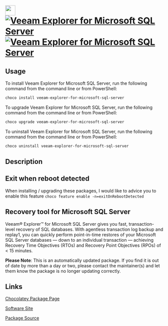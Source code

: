 ﻿# <img src="https://cdn.jsdelivr.net/gh/mkevenaar/chocolatey-packages@b3e4c2b4dd49738c36e16499fd75c396a85315b6/icons/veeam-explorer-for-microsoft-sql-server.png" width="32" height="32"/> [![Veeam Explorer for Microsoft SQL Server](https://img.shields.io/chocolatey/v/veeam-explorer-for-microsoft-sql-server.svg?label=Veeam+Explorer+for+Microsoft+SQL+Server)](https://chocolatey.org/packages/veeam-explorer-for-microsoft-sql-server) [![Veeam Explorer for Microsoft SQL Server](https://img.shields.io/chocolatey/dt/veeam-explorer-for-microsoft-sql-server.svg)](https://chocolatey.org/packages/veeam-explorer-for-microsoft-sql-server)

## Usage

To install Veeam Explorer for Microsoft SQL Server, run the following command from the command line or from PowerShell:

```powershell
choco install veeam-explorer-for-microsoft-sql-server
```

To upgrade Veeam Explorer for Microsoft SQL Server, run the following command from the command line or from PowerShell:

```powershell
choco upgrade veeam-explorer-for-microsoft-sql-server
```

To uninstall Veeam Explorer for Microsoft SQL Server, run the following command from the command line or from PowerShell:

```powershell
choco uninstall veeam-explorer-for-microsoft-sql-server
```

## Description

## Exit when reboot detected

When installing / upgrading these packages, I would like to advice you to enable this feature `choco feature enable -n=exitOnRebootDetected`

## Recovery tool for Microsoft SQL Server

Veeam® Explorer™ for Microsoft SQL Server gives you fast, transaction-level recovery of SQL databases. With agentless transaction log backup and replay1, you can quickly perform point-in-time restores of your Microsoft SQL Server databases — down to an individual transaction — achieving Recovery Time Objectives (RTOs) and Recovery Point Objectives (RPOs) of < 15 minutes.

**Please Note**: This is an automatically updated package. If you find it is
out of date by more than a day or two, please contact the maintainer(s) and
let them know the package is no longer updating correctly.


## Links

[Chocolatey Package Page](https://chocolatey.org/packages/veeam-explorer-for-microsoft-sql-server)

[Software Site](http://www.veeam.com/)

[Package Source](https://github.com/mkevenaar/chocolatey-packages/tree/master/automatic/veeam-explorer-for-microsoft-sql-server)

